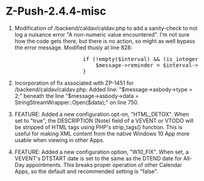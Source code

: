 # Z-Push-2.4.4-misc

1) Modification of /backend/caldav/caldav.php to add a sanity-check to not log a nuisance error "A non-numeric value encountered".
I'm not sure how the code gets there, but there is no action, so might as well bypass the error message.  Modified thusly at line 828:
<pre>
 						if (!empty($interval) && (is_integer($interval))) {
                        	$message->reminder = $interval->format("%i") + $interval->format("%h") * 60 + $interval->format("%a") * 60 * 24;
						}
</pre>

2) Incorporation of fix associated with ZP-1451 for /backend/caldav/caldav.php:
Added line: "$message->asbody->type = 2;" beneath the line "$message->asbody->data = StringStreamWrapper::Open($data);" on line 750.

3) FEATURE: Added a new configuration opt-on, "HTML_DETOX".  When set to "true", the DESCRIPTION (Note) field of a VEVENT or VTODO will
be stripped of HTML tags using PHP's strip_tags() function.  This is useful for making XML content from the native Windows 10 App more usable when viewing in other
Apps.

4) FEATURE: Added a new configuration option, "W10_FIX".  When set, a VEVENT's DTSTART date is set to the same as the DTEND date for
All-Day appointments.  This breaks proper operation of other Calendar Apps, so the default and recommended setting is "false".

